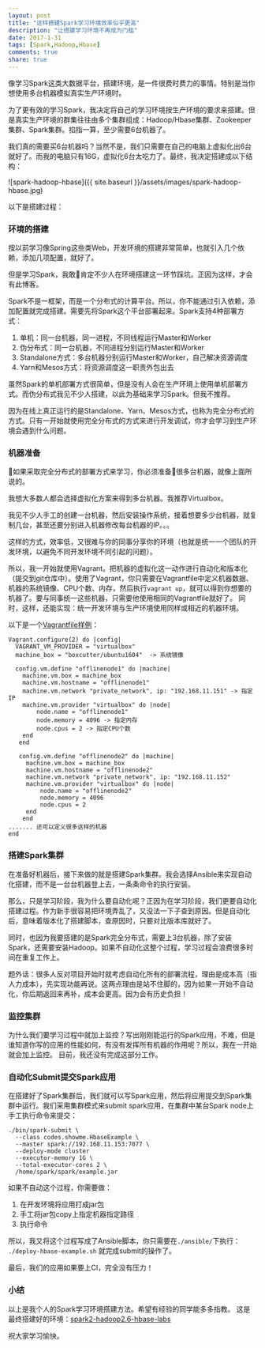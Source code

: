 ```yaml
---
layout: post
title: "这样搭建Spark学习环境效率似乎更高"
description: "让搭建学习环境不再成为门槛"
date: 2017-1-31
tags: [Spark,Hadoop,Hbase]
comments: true
share: true
---
```



像学习Spark这类大数据平台，搭建环境，是一件很费时费力的事情。特别是当你想使用多台机器模拟真实生产环境时。

为了更有效的学习Spark，我决定将自己的学习环境按生产环境的要求来搭建。但是真实生产环境的群集往往由多个集群组成：Hadoop/Hbase集群、Zookeeper集群、Spark集群。掐指一算，至少需要6台机器了。

我们真的需要买6台机器吗？当然不是，我们只需要在自己的电脑上虚拟化出6台就好了。而我的电脑只有16G，虚拟化6台太吃力了。最终，我决定搭建成以下结构：

![spark-hadoop-hbase]({{ site.baseurl }}/assets/images/spark-hadoop-hbase.jpg)



以下是搭建过程：

### 环境的搭建
按以前学习像Spring这些类Web，开发环境的搭建非常简单，也就引入几个依赖，添加几项配置，就好了。

但是学习Spark，我敢肯定不少人在环境搭建这一环节踩坑。正因为这样，才会有此博客。

Spark不是一框架，而是一个分布式的计算平台。所以，你不能通过引入依赖，添加配置就完成搭建。需要先将Spark这个平台部署起来。Spark支持4种部署方式：

1. 单机：同一台机器，同一进程，不同线程运行Master和Worker
2. 伪分布式：同一台机器，不同进程分别运行Master和Worker
3. Standalone方式：多台机器分别运行Master和Worker，自己解决资源调度
4. Yarn和Mesos方式：将资源调度这一职责外包出去

虽然Spark的单机部署方式很简单，但是没有人会在生产环境上使用单机部署方式。而伪分布式我见不少人搭建，以此为基础来学习Spark。但我不推荐。

因为在线上真正运行的是Standalone、Yarn、Mesos方式，也称为完全分布式的方式。只有一开始就使用完全分布式的方式来进行开发调试，你才会学习到生产环境会遇到什么问题。

### 机器准备
如果采取完全分布式的部署方式来学习，你必须准备很多台机器，就像上面所说的。

我想大多数人都会选择虚拟化方案来得到多台机器。我推荐Virtualbox。

我见不少人手工的创建一台机器，然后安装操作系统，接着想要多少台机器，就复制几台，甚至还要分别进入机器修改每台机器的IP。。。

这样的方式，效率低，又很难与你的同事分享你的环境（也就是统一一个团队的开发环境，以避免不同开发环境不同引起的问题）。

所以，我一开始就使用Vagrant。把机器的虚拟化这一动作进行自动化和版本化（提交到git仓库中）。使用了Vagrant，你只需要在Vagrantfile中定义机器数据、机器的系统镜像、CPU个数、内存，然后执行`vagrant up`，就可以得到你想要的机器了。要与同事统一这些机器，只需要他使用相同的Vagrantfile就好了。
同时，这样，还能实现：统一开发环境与生产环境使用同样或相近的机器环境。

以下是一个[Vagrantfile样例](https://github.com/bigdata-labs/spark2-hadoop2.6-hbase-labs/blob/master/Vagrantfile)：



```
Vagrant.configure(2) do |config|
  VAGRANT_VM_PROVIDER = "virtualbox"
  machine_box = "boxcutter/ubuntu1604"  -> 系统镜像

  config.vm.define "offlinenode1" do |machine|
    machine.vm.box = machine_box 
    machine.vm.hostname = "offlinenode1"
    machine.vm.network "private_network", ip: "192.168.11.151" -> 指定IP
    machine.vm.provider "virtualbox" do |node|
        node.name = "offlinenode1"
        node.memory = 4096 -> 指定内存
        node.cpus = 2 -> 指定CPU个数
    end
   end

   config.vm.define "offlinenode2" do |machine|
     machine.vm.box = machine_box
     machine.vm.hostname = "offlinenode2"
     machine.vm.network "private_network", ip: "192.168.11.152"
     machine.vm.provider "virtualbox" do |node|
         node.name = "offlinenode2"
         node.memory = 4096
         node.cpus = 2
     end
    end
....... 还可以定义很多这样的机器
end
```

### 搭建Spark集群

在准备好机器后，接下来做的就是搭建Spark集群。我会选择Ansible来实现自动化搭建，而不是一台台机器登上去，一条条命令的执行安装。

那么，只是学习阶段，我为什么要自动化呢？正因为在学习阶段，我们更要自动化搭建过程。作为新手很容易把环境弄乱了，又没法一下子查到原因。但是自动化后，意味着版本化了搭建脚本，查原因时，只要对比版本库就好了。

同时，也因为我要搭建的是Spark完全分布式，需要上3台机器，除了安装Spark，还需要安装Hadoop。如果不自动化这整个过程，学习过程会浪费很多时间在重复工作上。

题外话：很多人反对项目开始时就考虑自动化所有的部署流程，理由是成本高（指人力成本），先实现功能再说。这两点理由是站不住脚的，因为如果一开始不自动化，你后期返回来再补，成本会更高。因为会有历史负担！

### 监控集群
为什么我们要学习过程中就加上监控？写出刚刚能运行的Spark应用，不难，但是谁知道你写的应用的性能如何，有没有发挥所有机器的作用呢？所以，我在一开始就会加上监控。
目前，我还没有完成这部分工作。

### 自动化Submit提交Spark应用
在搭建好了Spark集群后，我们就可以写Spark应用，然后将应用提交到Spark集群中运行。我们采用集群模式来submit spark应用，在集群中某台Spark node上手工执行命令来提交：
```
./bin/spark-submit \
  --class codes.showme.HbaseExample \
  --master spark://192.168.11.153:7077 \
  --deploy-mode cluster
  --executor-memory 1G \
  --total-executor-cores 2 \
  /home/spark/spark/example.jar 
```
如果不自动这个过程，你需要做：
1. 在开发环境将应用打成jar包
2. 手工将jar包copy上指定机器指定路径
3. 执行命令

所以，我又将这个过程写成了Ansible脚本，你只需要在`./ansible/`下执行：
`./deploy-hbase-example.sh` 就完成submit的操作了。

最后，我们的应用如果要上CI，完全没有压力！


### 小结
以上是我个人的Spark学习环境搭建方法。希望有经验的同学能多多指教。
这是最终搭建好的环境：[spark2-hadoop2.6-hbase-labs](https://github.com/bigdata-labs/spark2-hadoop2.6-hbase-labs)

祝大家学习愉快。
